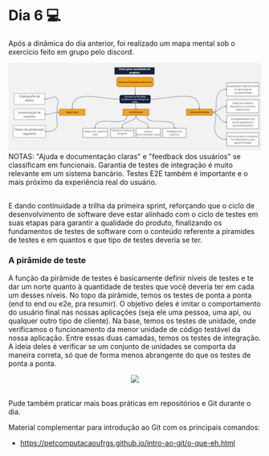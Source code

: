 # Dia 6 💻

Após a dinâmica do dia anterior, foi realizado um mapa mental sob o exercício feito em grupo pelo discord.

<img src="/assets/mapa_mental.jpg">
NOTAS: "Ajuda e documentação claras" e "feedback dos usuários" se classificam em funcionais.
Garantia de testes de integração é muito relevante em um sistema bancário. 
Testes E2E também é importante e o mais próximo da experiência real do usuário.

##

E dando continuidade a trilha da primeira sprint, reforçando que o ciclo de desenvolvimento de software deve estar alinhado com o ciclo de testes em suas etapas para garantir a qualidade do produto, finalizando os fundamentos de testes de software com o conteúdo referente a piramides de testes e em quantos e que tipo de testes deveria se ter.

### A pirâmide de teste

A função da pirâmide de testes é basicamente definir níveis de testes e te dar um norte quanto à quantidade de testes que você deveria ter em cada um desses níveis. No topo da pirâmide, temos os testes de ponta a ponta (end to end ou e2e, pra resumir). O objetivo deles é imitar o comportamento do usuário final nas nossas aplicações (seja ele uma pessoa, uma api, ou qualquer outro tipo de cliente).
Na base, temos os testes de unidade, onde verificamos o funcionamento da menor unidade de código testável da nossa aplicação.
Entre essas duas camadas, temos os testes de integração. A ideia deles é verificar se um conjunto de unidades se comporta da maneira correta, só que de forma menos abrangente do que os testes de ponta a ponta.

<div align="center">
    <img src="/assets/piramidetest">
</div>

##

Pude também praticar mais boas práticas em repositórios e Git durante o dia.

Material complementar para introdução ao Git com os principais comandos:

- https://petcomputacaoufrgs.github.io/intro-ao-git/o-que-eh.html
